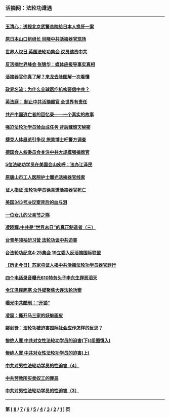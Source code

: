 ### 活摘网：法轮功遭遇
---
#### [玉清心：透视北京武警总院给日本人换肝一案](../../pages/nf5881/n13771978.md?08160430) 
#### [原日本山口组组长 目睹中共活摘器官现场](../../pages/nf5881/n13767360.md?08160430) 
#### [世界人权日 英国法轮功集会 议员谴责中共](../../pages/nf5881/n13431763.md?08160430) 
#### [反活摘世界峰会 张锦华：媒体应报导事实真相](../../pages/nf5881/n13278502.md?08160430) 
#### [活摘器官你真了解？来龙去脉图解一次看懂](../../pages/nf5881/n13013820.md?08160430) 
#### [政界名流：为什么全球医疗机构要信中共？](../../pages/nf5881/n11945479.md?08160430) 
#### [英法庭： 制止中共活摘器官 全世界有责任](../../pages/nf5881/n11330691.md?08160430) 
#### [共产中国逃亡者的回忆录——一个真实的故事](../../pages/nf5881/n10918649.md?08160430) 
#### [强迫法轮功学员验血成任务 背后藏惊天秘密](../../pages/nf5881/n4252384.md?08160430) 
#### [捷克人体展览引争议 旅美博士吁警方调查](../../pages/nf5881/n9429187.md?08160430) 
#### [德国会人权委员会关注中共大规模强摘器官](../../pages/nf5881/n8418950.md?08160430) 
#### [5位法轮功学员在美国会山疾呼：法办江泽民](../../pages/nf5881/n8101519.md?08160430) 
#### [原唐山市工人医院护士曝光活摘器官线索](../../pages/nf5881/n8076384.md?08160430) 
#### [证人指证 法轮功学员徐真遭活摘器官死亡](../../pages/nf5881/n8042467.md?08160430) 
#### [美国343号决议案背后的血与泪](../../pages/nf5881/n8020684.md?08160430) 
#### [一位女儿的父亲节之殇](../../pages/nf5881/n8014122.md?08160430) 
#### [凌晓辉:中共是“世界末日”的真正制造者（三）](../../pages/nf5881/n4210333.md?08160430) 
#### [台青年领袖研习营 法轮功谈中共迫害](../../pages/nf5881/n4141857.md?08160430) 
#### [台法轮功纪念4‧25集会 19立委入反活摘国际联盟](../../pages/nf5881/n4141821.md?08160430) 
#### [【历史今日】苏家屯证人揭中共活摘法轮功学员器官罪行](../../pages/nf5881/n4135912.md?08160430) 
#### [四个电话录音曝光610特务头子李东生罪恶滔天](../../pages/nf5881/n4040060.md?08160430) 
#### [令江泽民胆寒 众外媒聚焦大连法轮功案](../../pages/nf5881/n3932671.md?08160430) 
#### [曝光中共酷刑：“开锁”](../../pages/nf5881/n3889373.md?08160430) 
#### [凌宸：撕开马三家的妖魅画皮](../../pages/nf5881/n3849369.md?08160430) 
#### [郦剑锋：法轮功被迫害国际社会应作怎样的反思？](../../pages/nf5881/n3824560.md?08160430) 
#### [惨绝人寰 中共对女性法轮功学员的迫害(下)(组图慎入)](../../pages/nf5881/n3816285.md?08160430) 
#### [惨绝人寰 中共对女性法轮功学员的迫害(上)](../../pages/nf5881/n3815374.md?08160430) 
#### [中共对男性法轮功学员的性迫害（4）](../../pages/nf5881/n3769144.md?08160430) 
#### [中共劳教所买卖奴工的罪恶](../../pages/nf5881/n3769378.md?08160430) 
#### [中共对男性法轮功学员的性迫害（3）](../../pages/nf5881/n3768231.md?08160430) 

---
#### 第 [ [8](./8.md?08160430) / [7](./7.md?08160430) / [6](./6.md?08160430) / [5](./5.md?08160430) / [4](./4.md?08160430) / [3](./3.md?08160430) / [2](./2.md?08160430) / [1](./1.md?08160430) ] 页
